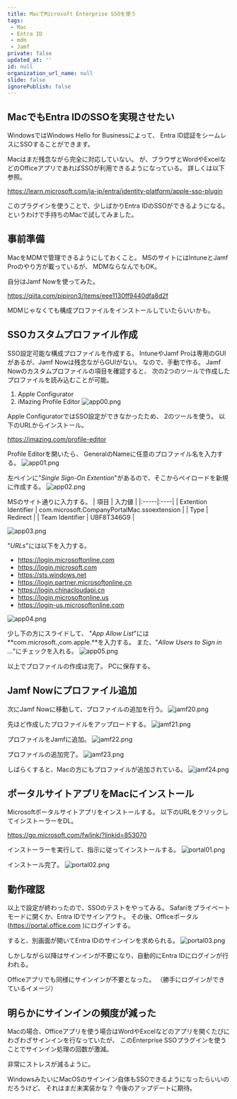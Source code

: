 ```yaml
---
title: MacでMicrosoft Enterprise SSOを使う
tags: 
 - Mac
 - Entra ID
 - mdm
 - Jamf
private: false
updated_at: ''
id: null
organization_url_name: null
slide: false
ignorePublish: false
---
```

## MacでもEntra IDのSSOを実現させたい
WindowsではWindows Hello for Businessによって、
Entra ID認証をシームレスにSSOすることができます。

Macはまだ残念ながら完全に対応していない。
が、ブラウザとWordやExcelなどのOfficeアプリであればSSOが利用できるようになっている。
詳しくは以下参照。

https://learn.microsoft.com/ja-jp/entra/identity-platform/apple-sso-plugin


このプラグインを使うことで、少しばかりEntra IDのSSOができるようになる。
というわけで手持ちのMacで試してみました。

## 事前準備
MacをMDMで管理できるようにしておくこと。
MSのサイトにはIntuneとJamf Proのやり方が載っているが、
MDMならなんでもOK。

自分はJamf Nowを使ってみた。

https://qiita.com/pipiron3/items/eee1130ff9440dfa8d2f


MDMじゃなくても構成プロファイルをインストールしていたらいいかも。

## SSOカスタムプロファイル作成
SSO設定可能な構成プロファイルを作成する。
IntuneやJamf Proは専用のGUIがあるが、Jamf Nowは残念ながらGUIがない。
なので、手動で作る。
Jamf Nowのカスタムプロファイルの項目を確認すると、
次の2つのツールで作成したプロファイルを読み込むことが可能。
1. Apple Configurator
2. iMazing Profile Editor
![app00.png](https://qiita-image-store.s3.ap-northeast-1.amazonaws.com/0/329638/30268016-c7a0-35f8-d644-87902572fb7a.png)

Apple ConfiguratorではSSO設定ができなかったため、
2のツールを使う。
以下のURLからインストール。

https://imazing.com/profile-editor


Profile Editorを開いたら、
GeneralのNameに任意のプロファイル名を入力する。
![app01.png](https://qiita-image-store.s3.ap-northeast-1.amazonaws.com/0/329638/6e3f31d7-4729-393a-983e-03cb5364b580.png)

左ペインに"*Single Sign-On Extention*"があるので、そこからペイロードを新規に作成する。
![app02.png](https://qiita-image-store.s3.ap-northeast-1.amazonaws.com/0/329638/fa636182-dd26-ec8a-fd68-403babb2b225.png)

MSのサイト通りに入力する。
| 項目 | 入力値 | 
|:-----|:----|
| Extention Identifier | com.microsoft.CompanyPortalMac.ssoextension |
| Type | Redirect |
| Team Identifier | UBF8T346G9 |

![app03.png](https://qiita-image-store.s3.ap-northeast-1.amazonaws.com/0/329638/349437b3-9e7b-91cb-1771-2a2382791443.png)


"*URLs*"には以下を入力する。
- https://login.microsoftonline.com
- https://login.microsoft.com
- https://sts.windows.net
- https://login.partner.microsoftonline.cn
- https://login.chinacloudapi.cn
- https://login.microsoftonline.us
- https://login-us.microsoftonline.com

![app04.png](https://qiita-image-store.s3.ap-northeast-1.amazonaws.com/0/329638/b428a4ee-da6e-f489-3316-e0e33ea66f49.png)

少し下の方にスライドして、
"*App Allow List*"には**com.microsoft.,com.apple.**を入力する。
また、"*Allow Users to Sign in ...*"にチェックを入れる。
![app05.png](https://qiita-image-store.s3.ap-northeast-1.amazonaws.com/0/329638/1333f48e-4ced-f3ac-acbc-3a49e5d42cdc.png)

以上でプロファイルの作成は完了。
PCに保存する。

## Jamf Nowにプロファイル追加
次にJamf Nowに移動して、プロファイルの追加を行う。
![jamf20.png](https://qiita-image-store.s3.ap-northeast-1.amazonaws.com/0/329638/571b6423-3b7b-1cfe-b247-39ebe0c4a51a.png)

先ほど作成したプロファイルをアップロードする。
![jamf21.png](https://qiita-image-store.s3.ap-northeast-1.amazonaws.com/0/329638/fc686266-1288-107a-e8a0-38282ba554ff.png)

プロファイルをJamfに追加。
![jamf22.png](https://qiita-image-store.s3.ap-northeast-1.amazonaws.com/0/329638/7d09b023-a7d5-000f-4207-3ca69bf4b6c4.png)

プロファイルの追加完了。
![jamf23.png](https://qiita-image-store.s3.ap-northeast-1.amazonaws.com/0/329638/2376715d-65d4-1dfc-7da8-960ee99db2eb.png)

しばらくすると、Macの方にもプロファイルが追加されている。
![jamf24.png](https://qiita-image-store.s3.ap-northeast-1.amazonaws.com/0/329638/46d50933-911d-ecc7-a15d-ddd1e3671aa2.png)

## ポータルサイトアプリをMacにインストール
Microsoftポータルサイトアプリをインストールする。
以下のURLをクリックしてインストーラーをDL。

https://go.microsoft.com/fwlink/?linkid=853070


インストーラーを実行して、指示に従ってインストールする。
![portal01.png](https://qiita-image-store.s3.ap-northeast-1.amazonaws.com/0/329638/29ab50b7-1e9c-8dad-a23f-be894cfa6b9f.png)

インストール完了。
![portal02.png](https://qiita-image-store.s3.ap-northeast-1.amazonaws.com/0/329638/78523f21-b792-4dbe-600f-431b81538bc9.png)

## 動作確認
以上で設定が終わったので、SSOのテストをやってみる。
Safariをプライベートモードに開くか、Entra IDでサインアウト。
その後、Officeポータル(https://portal.office.com )にログインする。

すると、別画面が開いてEntra IDのサインインを求められる。
![portal03.png](https://qiita-image-store.s3.ap-northeast-1.amazonaws.com/0/329638/f3b8e075-5a1b-916b-a8a1-fc3e92a21c97.png)

しかしながら以降はサインインが不要になり、自動的にEntra IDにログインが行われる。

Officeアプリでも同様にサインインが不要となった。
（勝手にログインができているイメージ）

## 明らかにサインインの頻度が減った
Macの場合、Officeアプリを使う場合はWordやExcelなどのアプリを開くたびに
わざわざサインインを行なっていたが、
このEnterprise SSOプラグインを使うことでサインイン処理の回数が激減。

非常にストレスが減るように。

WindowsみたいにMacOSのサインイン自体もSSOできるようになったらいいのだろうけど、
それはまだ未実装かな？
今後のアップデートに期待。